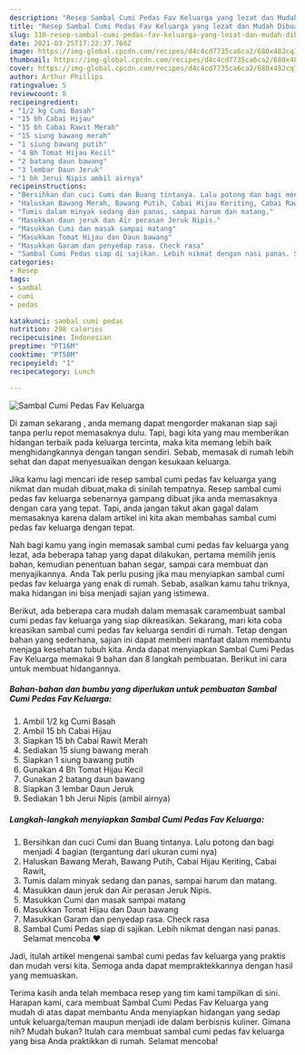 ```yaml
---
description: "Resep Sambal Cumi Pedas Fav Keluarga yang lezat dan Mudah Dibuat"
title: "Resep Sambal Cumi Pedas Fav Keluarga yang lezat dan Mudah Dibuat"
slug: 310-resep-sambal-cumi-pedas-fav-keluarga-yang-lezat-dan-mudah-dibuat
date: 2021-03-25T17:22:37.766Z
image: https://img-global.cpcdn.com/recipes/d4c4cd7735ca6ca2/680x482cq70/sambal-cumi-pedas-fav-keluarga-foto-resep-utama.jpg
thumbnail: https://img-global.cpcdn.com/recipes/d4c4cd7735ca6ca2/680x482cq70/sambal-cumi-pedas-fav-keluarga-foto-resep-utama.jpg
cover: https://img-global.cpcdn.com/recipes/d4c4cd7735ca6ca2/680x482cq70/sambal-cumi-pedas-fav-keluarga-foto-resep-utama.jpg
author: Arthur Phillips
ratingvalue: 5
reviewcount: 8
recipeingredient:
- "1/2 kg Cumi Basah"
- "15 bh Cabai Hijau"
- "15 bh Cabai Rawit Merah"
- "15 siung bawang merah"
- "1 siung bawang putih"
- "4 Bh Tomat Hijau Kecil"
- "2 batang daun bawang"
- "3 lembar Daun Jeruk"
- "1 bh Jerui Nipis ambil airnya"
recipeinstructions:
- "Bersihkan dan cuci Cumi dan Buang tintanya. Lalu potong dan bagi menjadi 4 bagian (tergantung dari ukuran cumi nya)"
- "Haluskan Bawang Merah, Bawang Putih, Cabai Hijau Keriting, Cabai Rawit,"
- "Tumis dalam minyak sedang dan panas, sampai harum dan matang."
- "Masukkan daun jeruk dan Air perasan Jeruk Nipis."
- "Masukkan Cumi dan masak sampai matang"
- "Masukkan Tomat Hijau dan Daun bawang"
- "Masukkan Garam dan penyedap rasa. Check rasa"
- "Sambal Cumi Pedas siap di sajikan. Lebih nikmat dengan nasi panas. Selamat mencoba ❤️"
categories:
- Resep
tags:
- sambal
- cumi
- pedas

katakunci: sambal cumi pedas 
nutrition: 298 calories
recipecuisine: Indonesian
preptime: "PT16M"
cooktime: "PT50M"
recipeyield: "1"
recipecategory: Lunch

---
```



![Sambal Cumi Pedas Fav Keluarga](https://img-global.cpcdn.com/recipes/d4c4cd7735ca6ca2/680x482cq70/sambal-cumi-pedas-fav-keluarga-foto-resep-utama.jpg)

Di zaman  sekarang , anda memang dapat mengorder makanan siap saji tanpa perlu repot memasaknya dulu. Tapi, bagi kita yang mau memberikan hidangan terbaik pada keluarga tercinta, maka kita memang lebih baik menghidangkannya dengan tangan sendiri. Sebab, memasak di rumah lebih sehat dan dapat menyesuaikan dengan kesukaan keluarga.

Jika kamu lagi mencari ide resep sambal cumi pedas fav keluarga yang nikmat dan mudah dibuat,maka di sinilah tempatnya. Resep sambal cumi pedas fav keluarga  sebenarnya gampang dibuat jika anda memasaknya dengan cara yang tepat. Tapi, anda jangan takut akan gagal dalam memasaknya 
karena dalam artikel ini kita akan membahas sambal cumi pedas fav keluarga dengan tepat.  



Nah bagi kamu yang ingin memasak sambal cumi pedas fav keluarga yang lezat, ada beberapa tahap yang dapat dilakukan, pertama memilih jenis bahan, kemudian penentuan bahan segar, sampai cara membuat dan menyajikannya. Anda Tak perlu pusing jika mau menyiapkan sambal cumi pedas fav keluarga yang enak di rumah. Sebab, asalkan kamu  tahu triknya, maka hidangan ini bisa menjadi sajian yang istimewa.

Berikut, ada beberapa cara mudah dalam memasak caramembuat sambal cumi pedas fav keluarga yang siap dikreasikan. Sekarang, mari kita coba kreasikan sambal cumi pedas fav keluarga sendiri di rumah. Tetap dengan bahan yang sederhana, sajian ini dapat memberi manfaat dalam membantu menjaga kesehatan tubuh kita. Anda dapat menyiapkan Sambal Cumi Pedas Fav Keluarga memakai 9 bahan dan 8 langkah pembuatan. Berikut ini cara untuk membuat hidangannya.

<!--inarticleads1-->

##### Bahan-bahan dan bumbu yang diperlukan untuk pembuatan Sambal Cumi Pedas Fav Keluarga:

1. Ambil 1/2 kg Cumi Basah
1. Ambil 15 bh Cabai Hijau
1. Siapkan 15 bh Cabai Rawit Merah
1. Sediakan 15 siung bawang merah
1. Siapkan 1 siung bawang putih
1. Gunakan 4 Bh Tomat Hijau Kecil
1. Gunakan 2 batang daun bawang
1. Siapkan 3 lembar Daun Jeruk
1. Sediakan 1 bh Jerui Nipis (ambil airnya)




<!--inarticleads2-->

##### Langkah-langkah menyiapkan Sambal Cumi Pedas Fav Keluarga:

1. Bersihkan dan cuci Cumi dan Buang tintanya. Lalu potong dan bagi menjadi 4 bagian (tergantung dari ukuran cumi nya)
1. Haluskan Bawang Merah, Bawang Putih, Cabai Hijau Keriting, Cabai Rawit,
1. Tumis dalam minyak sedang dan panas, sampai harum dan matang.
1. Masukkan daun jeruk dan Air perasan Jeruk Nipis.
1. Masukkan Cumi dan masak sampai matang
1. Masukkan Tomat Hijau dan Daun bawang
1. Masukkan Garam dan penyedap rasa. Check rasa
1. Sambal Cumi Pedas siap di sajikan. Lebih nikmat dengan nasi panas. Selamat mencoba ❤️




Jadi, itulah artikel mengenai  sambal cumi pedas fav keluarga  yang praktis dan mudah versi kita. Semoga anda dapat mempraktekkannya dengan hasil yang memuaskan. 

Terima kasih anda telah membaca resep yang tim kami tampilkan di sini. Harapan kami, cara membuat  Sambal Cumi Pedas Fav Keluarga yang mudah di atas dapat membantu Anda menyiapkan hidangan yang sedap untuk keluarga/teman maupun menjadi ide dalam berbisnis kuliner. Gimana nih? Mudah bukan? Itulah cara membuat sambal cumi pedas fav keluarga yang bisa Anda praktikkan di rumah. Selamat mencoba!

